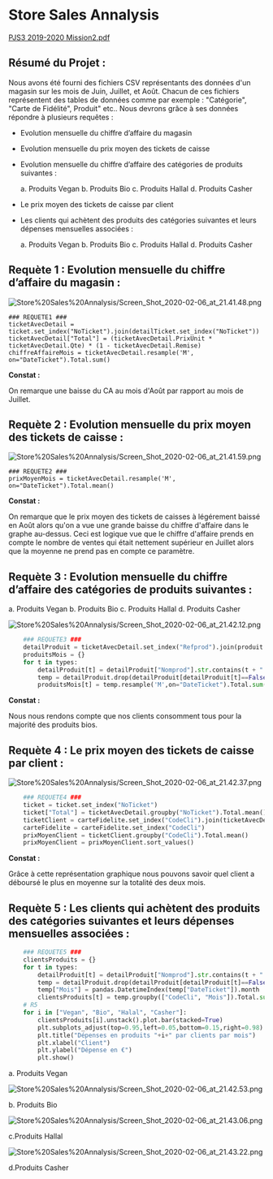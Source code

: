 # Store Sales Annalysis

[PJS3 2019-2020 Mission2.pdf](Store%20Sales%20Annalysis/PJS3_2019-2020_Mission2.pdf)

## **Résumé du Projet :**

Nous avons été fourni des fichiers CSV représentants des données d'un magasin sur les mois de Juin, Juillet, et Août. Chacun de ces fichiers représentent des tables de données comme par exemple : "Catégorie", "Carte de Fidélité", Produit" etc.. Nous devrons grâce à ses données répondre à plusieurs requêtes :

- Evolution mensuelle du chiffre d’affaire du magasin
- Evolution mensuelle du prix moyen des tickets de caisse
- Evolution mensuelle du chiffre d’affaire des catégories de produits suivantes :

    a. Produits Vegan
    b. Produits Bio
    c. Produits Hallal
    d. Produits Casher

- Le prix moyen des tickets de caisse par client
- Les clients qui achètent des produits des catégories suivantes et leurs dépenses
mensuelles associées :

    a. Produits Vegan
    b. Produits Bio
    c. Produits Hallal
    d. Produits Casher

## Requète 1 : Evolution mensuelle du chiffre d’affaire du magasin :

![Store%20Sales%20Annalysis/Screen_Shot_2020-02-06_at_21.41.48.png](Store%20Sales%20Annalysis/Screen_Shot_2020-02-06_at_21.41.48.png)

    ### REQUETE1 ###
    ticketAvecDetail = ticket.set_index("NoTicket").join(detailTicket.set_index("NoTicket"))
    ticketAvecDetail["Total"] = (ticketAvecDetail.PrixUnit * ticketAvecDetail.Qte) * (1 - ticketAvecDetail.Remise)
    chiffreAffaireMois = ticketAvecDetail.resample('M', on="DateTicket").Total.sum()

**Constat :**

On remarque une baisse du CA au mois d'Août par rapport au mois de Juillet.

## Requète 2 : Evolution mensuelle du prix moyen des tickets de caisse :

![Store%20Sales%20Annalysis/Screen_Shot_2020-02-06_at_21.41.59.png](Store%20Sales%20Annalysis/Screen_Shot_2020-02-06_at_21.41.59.png)

    ### REQUETE2 ###
    prixMoyenMois = ticketAvecDetail.resample('M', on="DateTicket").Total.mean()

**Constat :**

On remarque que le prix moyen des tickets de caisses à légérement baissé en Août alors qu'on a vue une grande baisse du chiffre d'affaire dans le graphe au-dessus. Ceci est logique vue que le chiffre d'affaire prends en compte le nombre de ventes qui était nettement supérieur en Juillet alors que la moyenne ne prend pas en compte ce paramètre.

## Requète 3 : Evolution mensuelle du chiffre d’affaire des catégories de produits suivantes  :

a. Produits Vegan
b. Produits Bio
c. Produits Hallal
d. Produits Casher

![Store%20Sales%20Annalysis/Screen_Shot_2020-02-06_at_21.42.12.png](Store%20Sales%20Annalysis/Screen_Shot_2020-02-06_at_21.42.12.png)
```python
    ### REQUETE3 ###
    detailProduit = ticketAvecDetail.set_index("Refprod").join(produit.set_index("Refprod"))
    produitsMois = {}
    for t in types:
    	detailProduit[t] = detailProduit["Nomprod"].str.contains(t + "|" + t.lower() + "|" + t.upper(), na=False)
    	temp = detailProduit.drop(detailProduit[detailProduit[t]==False].index, inplace=False)
    	produitsMois[t] = temp.resample('M',on="DateTicket").Total.sum()
```
**Constat :**

Nous nous rendons compte que nos clients consomment tous pour la majorité des produits bios. 

## Requète 4 : Le prix moyen des tickets de caisse par client  :

![Store%20Sales%20Annalysis/Screen_Shot_2020-02-06_at_21.42.37.png](Store%20Sales%20Annalysis/Screen_Shot_2020-02-06_at_21.42.37.png)
```python
    ### REQUETE4 ###
    ticket = ticket.set_index("NoTicket")
    ticket["Total"] = ticketAvecDetail.groupby("NoTicket").Total.mean()
    ticketClient = carteFidelite.set_index("CodeCli").join(ticketAvecDetail.set_index("CodeCli"))
    carteFidelite = carteFidelite.set_index("CodeCli")
    prixMoyenClient = ticketClient.groupby("CodeCli").Total.mean()
    prixMoyenClient = prixMoyenClient.sort_values()
```
**Constat :**

Grâce à cette représentation graphique nous pouvons savoir quel client a déboursé le plus en moyenne sur la totalité des deux mois. 

## Requète 5 : Les clients qui achètent des produits des catégories suivantes et leurs dépenses mensuelles associées :
```python
    ### REQUETE5 ###
    clientsProduits = {}
    for t in types:
    	detailProduit[t] = detailProduit["Nomprod"].str.contains(t + "|" + t.lower() + "|" + t.upper(), na=False)
    	temp = detailProduit.drop(detailProduit[detailProduit[t]==False].index, inplace=False)
    	temp["Mois"] = pandas.DatetimeIndex(temp["DateTicket"]).month
    	clientsProduits[t] = temp.groupby(["CodeCli", "Mois"]).Total.sum()
    # R5
    for i in ["Vegan", "Bio", "Halal", "Casher"]:
    	clientsProduits[i].unstack().plot.bar(stacked=True)
    	plt.subplots_adjust(top=0.95,left=0.05,bottom=0.15,right=0.98)
    	plt.title("Dépenses en produits "+i+" par clients par mois")
    	plt.xlabel("Client")
    	plt.ylabel("Dépense en €")
    	plt.show()
```
a. Produits Vegan

![Store%20Sales%20Annalysis/Screen_Shot_2020-02-06_at_21.42.53.png](Store%20Sales%20Annalysis/Screen_Shot_2020-02-06_at_21.42.53.png)

b. Produits Bio

![Store%20Sales%20Annalysis/Screen_Shot_2020-02-06_at_21.43.06.png](Store%20Sales%20Annalysis/Screen_Shot_2020-02-06_at_21.43.06.png)

c.Produits Hallal

![Store%20Sales%20Annalysis/Screen_Shot_2020-02-06_at_21.43.22.png](Store%20Sales%20Annalysis/Screen_Shot_2020-02-06_at_21.43.22.png)

d.Produits Casher